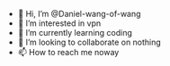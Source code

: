 - 👋 Hi, I’m @Daniel-wang-of-wang
- 👀 I’m interested in   vpn
- 🌱 I’m currently learning  coding
- 💞️ I’m looking to collaborate on  nothing
- 📫 How to reach me  noway

<!---
Daniel-wang-of-wang/Daniel-wang-of-wang is a ✨ special ✨ repository because its `README.md` (this file) appears on your GitHub profile.
You can click the Preview link to take a look at your changes.
20211006
--->
